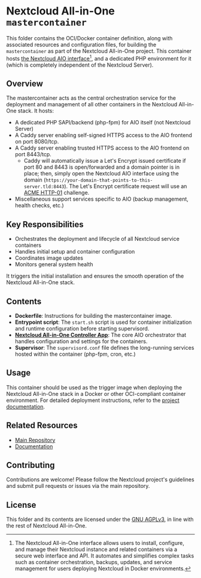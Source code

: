 # Nextcloud All-in-One `mastercontainer`

This folder contains the OCI/Docker container definition, along with associated resources and
configuration files, for building the `mastercontainer` as part of the Nextcloud All-in-One
project. This container hosts [the Nextcloud AIO interface](
https://github.com/nextcloud/all-in-one/tree/main/php)[^app], and a dedicated PHP environment
for it (which is completely independent of the Nextcloud Server).

## Overview

The mastercontainer acts as the central orchestration service for the deployment and management
of all other containers in the Nextcloud All-in-One stack. It hosts:

- A dedicated PHP SAPI/backend (php-fpm) for AIO itself (not Nextcloud Server)
- A Caddy server enabling self-signed HTTPS access to the AIO frontend on port 8080/tcp.
- A Caddy server enabling trusted HTTPS access to the AIO frontend on port 8443/tcp.
  - Caddy will automatically issue a Let's Encrypt issued certificate if port 80 and 8443
    is open/forwarded and a domain pointer is in place; then, simply open the Nextcloud AIO interface using the
    domain (`https://your-domain-that-points-to-this-server.tld:8443`). The Let's Encrypt certificate request will
    use an [ACME HTTP-01](https://letsencrypt.org/docs/challenge-types/#http-01-challenge) challenge.
- Miscellaneous support services specific to AIO (backup management, health checks, etc.)

## Key Responsibilities

- Orchestrates the deployment and lifecycle of all Nextcloud service containers
- Handles initial setup and container configuration
- Coordinates image updates
- Monitors general system health

It triggers the initial installation and ensures the smooth operation of the Nextcloud
All-in-One stack.

## Contents

- **Dockerfile**: Instructions for building the mastercontainer image.
- **Entrypoint script**: The `start.sh` script is used for container initialization and runtime
  configuration before starting supervisord.
- [**Nextcloud All-in-One Controller App**](https://github.com/nextcloud/all-in-one/tree/main/php): The
  core AIO orchestrator that handles configuration and settings for the containers.
- **Supervisor**: The `supervisord.conf` file defines the long-running services hosted within
  the container (php-fpm, cron, etc.)

## Usage

This container should be used as the trigger image when deploying the Nextcloud All-in-One
stack in a Docker or other OCI-compliant container environment. For detailed deployment
instructions, refer to the [project documentation](
https://github.com/nextcloud/all-in-one).

## Related Resources

- [Main Repository](https://github.com/nextcloud/all-in-one)
- [Documentation](https://github.com/nextcloud/all-in-one#readme)

## Contributing

Contributions are welcome! Please follow the Nextcloud project's guidelines and submit pull
requests or issues via the main repository.

## License

This folder and its contents are licensed under the
[GNU AGPLv3](https://www.gnu.org/licenses/agpl-3.0.html), in line with the rest of Nextcloud
All-in-One.

[^app]: The Nextcloud All-in-One interface allows users to install, configure, and
manage their Nextcloud instance and related containers via a secure web interface and API.
It automates and simplifies complex tasks such as container orchestration, backups, updates,
and service management for users deploying Nextcloud in Docker environments.
